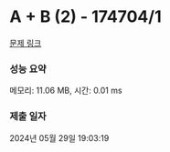 # A + B (2) - 174704/1 

[문제 링크](https://level.goorm.io/exam/174704/a-b-2/quiz/1) 

### 성능 요약

메모리: 11.06 MB, 시간: 0.01 ms

### 제출 일자

2024년 05월 29일 19:03:19

